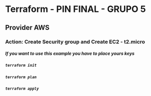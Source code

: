 # Terraform - PIN FINAL - GRUPO 5
## Provider AWS
### Action: Create Security group and Create EC2 - t2.micro

##### If you want to use this example you have to place yours keys
##### ```terraform init```
##### ```terraform plan```
##### ```terraform apply```
